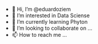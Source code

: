 - 👋 Hi, I’m @eduardoziem
- 👀 I’m interested in  Data Sciense
- 🌱 I’m currently learning Phyton
- 💞️ I’m looking to collaborate on ...
- 📫 How to reach me ...

<!---
eduardoziem/eduardoziem is a ✨ special ✨ repository because its `README.md` (this file) appears on your GitHub profile.
You can click the Preview link to take a look at your changes.
--->
